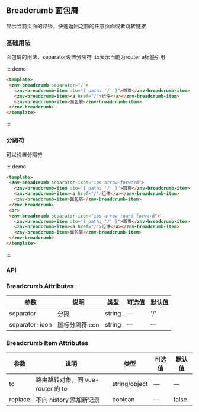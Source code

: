 ## Breadcrumb 面包屑

<template>
    <div class="global-anchor">
      <znv-anchor :scroll-offset="100">
        <znv-anchor-link href="#ji-chu-yong-fa" title="基础用法"></znv-anchor-link>
        <znv-anchor-link href="#fen-ge-fu" title="分隔符"></znv-anchor-link>
        <znv-anchor-link href="#api" title="API">
            <znv-anchor-link href="#breadcrumb-attributes" title="Breadcrumb Attributes"></znv-anchor-link>
            <znv-anchor-link href="#breadcrumb-item-attributes" title="Breadcrumb Item Attributes"></znv-anchor-link>
        </znv-anchor-link>
      </znv-anchor>
    </div>
</template>

显示当前页面的路径，快速返回之前的任意页面或者跳转链接

### 基础用法

面包屑的用法，separator设置分隔符 :to表示当前为router a标签引用

::: demo
```html
<template>
 <znv-breadcrumb separator="/">
   <znv-breadcrumb-item :to="{ path: '/' }">首页</znv-breadcrumb-item>
   <znv-breadcrumb-item><a href="/">组件</a></znv-breadcrumb-item>
   <znv-breadcrumb-item>面包屑</znv-breadcrumb-item>
 </znv-breadcrumb>
</template>
```
:::

### 分隔符

可以设置分隔符

::: demo
```html
<template>
 <znv-breadcrumb separator-icon="ios-arrow-forward">
   <znv-breadcrumb-item :to="{ path: '/' }">首页</znv-breadcrumb-item>
   <znv-breadcrumb-item><a href="/">组件</a></znv-breadcrumb-item>
   <znv-breadcrumb-item>面包屑</znv-breadcrumb-item>
 </znv-breadcrumb>
 <br>
 <znv-breadcrumb separator-icon="ios-arrow-round-forward">
   <znv-breadcrumb-item :to="{ path: '/' }">首页</znv-breadcrumb-item>
   <znv-breadcrumb-item><a href="/">组件</a></znv-breadcrumb-item>
   <znv-breadcrumb-item>面包屑</znv-breadcrumb-item>
 </znv-breadcrumb>
</template>
```
:::

### API

### Breadcrumb Attributes

| 参数      | 说明    | 类型      | 可选值       | 默认值   |
|---------- |-------- |---------- |-------------  |-------- |
| separator     | 分隔   | string  |  —   |   '/'   |
| separator-icon| 图标分隔符icon  | string  |  —   |   —    |

### Breadcrumb Item Attributes

| 参数      | 说明    | 类型      | 可选值       | 默认值   |
|---------- |-------- |---------- |-------------  |-------- |
| to     | 路由跳转对象，同 vue-router 的 to   | string/object  |  —   |   —    |
| replace| 不向 history 添加新记录 | boolean  |  —   |   false  |
